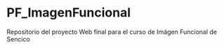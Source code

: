 # PF_ImagenFuncional
Repositorio del proyecto Web final para el curso de Imágen Funcional de Sencico
